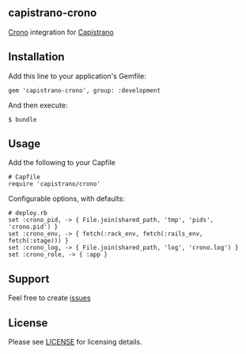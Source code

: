capistrano-crono
------------------------
 
[Crono](https://github.com/plashchynski/crono/) integration for [Capistrano](https://github.com/capistrano/capistrano)

## Installation

Add this line to your application's Gemfile:

    gem 'capistrano-crono', group: :development

And then execute:

    $ bundle

## Usage
Add the following to your Capfile

    # Capfile
    require 'capistrano/crono'

Configurable options, with defaults:

    # deploy.rb
    set :crono_pid, -> { File.join(shared_path, 'tmp', 'pids', 'crono.pid') }
    set :crono_env, -> { fetch(:rack_env, fetch(:rails_env, fetch(:stage))) }
    set :crono_log, -> { File.join(shared_path, 'log', 'crono.log') }
    set :crono_role, -> { :app }

## Support

Feel free to create [issues](https://github.com/plashchynski/capistrano-crono/issues)


## License
 
Please see [LICENSE](https://github.com/plashchynski/capistrano-crono/blob/master/LICENSE) for licensing details.
